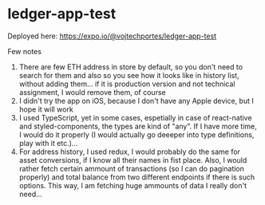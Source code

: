 # ledger-app-test

Deployed here: https://expo.io/@vojtechportes/ledger-app-test

Few notes

1) There are few ETH address in store by default, so you don't need to search for them and also so you see how it looks like in history list, without adding them... if it is production version and not technical assignment, I would remove them, of course
2) I didn't try the app on iOS, because I don't have any Apple device, but I hope it will work
3) I used TypeScript, yet in some cases, espetially in case of react-native and styled-components, the types are kind of "any". If I have more time, I would do it properly (I would actually go deeeper into type definitions, play with it etc.)...
4) For address history, I used redux, I would probably do the same for asset conversions, if I know all their names in fist place. Also, I would rather fetch certain ammount of transactions (so I can do pagination properly) and total balance from two different endpoints if there is such options. This way, I am fetching huge ammounts of data I really don't need...
